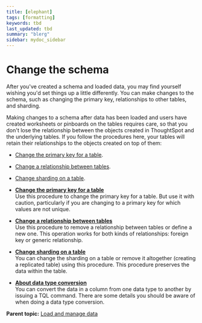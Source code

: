 ```yaml
---
title: [elephant]
tags: [formatting]
keywords: tbd
last_updated: tbd
summary: "blerg"
sidebar: mydoc_sidebar
---
```

# Change the schema

After you've created a schema and loaded data, you may find yourself wishing you'd set things up a little differently. You can make changes to the schema, such as changing the primary key, relationships to other tables, and sharding.

Making changes to a schema after data has been loaded and users have created worksheets or pinboards on the tables requires care, so that you don't lose the relationship between the objects created in ThoughtSpot and the underlying tables. If you follow the procedures here, your tables will retain their relationships to the objects created on top of them:

-   [Change the primary key for a table](change_primary_key.html#).
-   [Change a relationship between tables](change_relationships_tql.html#).
-   [Change sharding on a table](change_sharding.html#).

-   **[Change the primary key for a table](../../admin/loading/change_primary_key.html)**  
Use this procedure to change the primary key for a table. But use it with caution, particularly if you are changing to a primary key for which values are not unique.
-   **[Change a relationship between tables](../../admin/loading/change_relationships_tql.html)**  
Use this procedure to remove a relationship between tables or define a new one. This operation works for both kinds of relationships: foreign key or generic relationship.
-   **[Change sharding on a table](../../admin/loading/change_sharding.html)**  
You can change the sharding on a table or remove it altogether \(creating a replicated table\) using this procedure. This procedure preserves the data within the table.
-   **[About data type conversion](../../admin/loading/about_data_type_conversion.html)**  
You can convert the data in a column from one data type to another by issuing a TQL command. There are some details you should be aware of when doing a data type conversion.

**Parent topic:** [Load and manage data](../../admin/loading/loading_intro.html)

